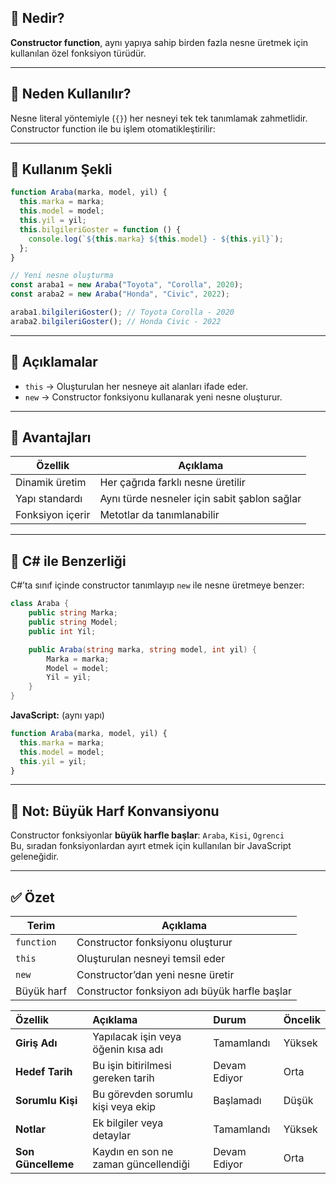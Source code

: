 ## 🔹 Nedir?

**Constructor function**, aynı yapıya sahip birden fazla nesne üretmek için kullanılan özel fonksiyon türüdür.

---

## 🔹 Neden Kullanılır?

Nesne literal yöntemiyle (`{}`) her nesneyi tek tek tanımlamak zahmetlidir.  
Constructor function ile bu işlem otomatikleştirilir:

---

## 🔹 Kullanım Şekli

```js
function Araba(marka, model, yil) {
  this.marka = marka;
  this.model = model;
  this.yil = yil;
  this.bilgileriGoster = function () {
    console.log(`${this.marka} ${this.model} - ${this.yil}`);
  };
}

// Yeni nesne oluşturma
const araba1 = new Araba("Toyota", "Corolla", 2020);
const araba2 = new Araba("Honda", "Civic", 2022);

araba1.bilgileriGoster(); // Toyota Corolla - 2020
araba2.bilgileriGoster(); // Honda Civic - 2022

```
---

## 🔹 Açıklamalar

- `this` → Oluşturulan her nesneye ait alanları ifade eder.
- `new` → Constructor fonksiyonu kullanarak yeni nesne oluşturur.

---

## 🔹 Avantajları

| Özellik          | Açıklama                                     |
| ---------------- | -------------------------------------------- |
| Dinamik üretim   | Her çağrıda farklı nesne üretilir            |
| Yapı standardı   | Aynı türde nesneler için sabit şablon sağlar |
| Fonksiyon içerir | Metotlar da tanımlanabilir                   |

---

## 🔹 C# ile Benzerliği

C#’ta sınıf içinde constructor tanımlayıp `new` ile nesne üretmeye benzer:

```c#
class Araba {
    public string Marka;
    public string Model;
    public int Yil;

    public Araba(string marka, string model, int yil) {
        Marka = marka;
        Model = model;
        Yil = yil;
    }
}
```

**JavaScript:** (aynı yapı)

```js
function Araba(marka, model, yil) {
  this.marka = marka;
  this.model = model;
  this.yil = yil;
}
```

---

## 🔹 Not: Büyük Harf Konvansiyonu

Constructor fonksiyonlar **büyük harfle başlar**: `Araba`, `Kisi`, `Ogrenci`  
Bu, sıradan fonksiyonlardan ayırt etmek için kullanılan bir JavaScript geleneğidir.

---
## ✅ Özet

| Terim      | Açıklama                                      |
| ---------- | --------------------------------------------- |
| `function` | Constructor fonksiyonu oluşturur              |
| `this`     | Oluşturulan nesneyi temsil eder               |
| `new`      | Constructor’dan yeni nesne üretir             |
| Büyük harf | Constructor fonksiyon adı büyük harfle başlar |


| Özellik            | Açıklama                             | Durum        | Öncelik |
| :----------------- | :----------------------------------- | :----------- | :------ |
| **Giriş Adı**      | Yapılacak işin veya öğenin kısa adı  | Tamamlandı   | Yüksek  |
| **Hedef Tarih**    | Bu işin bitirilmesi gereken tarih    | Devam Ediyor | Orta    |
| **Sorumlu Kişi**   | Bu görevden sorumlu kişi veya ekip   | Başlamadı    | Düşük   |
| **Notlar**         | Ek bilgiler veya detaylar            | Tamamlandı   | Yüksek  |
| **Son Güncelleme** | Kaydın en son ne zaman güncellendiği | Devam Ediyor | Orta    |
